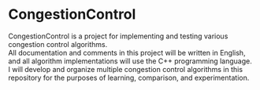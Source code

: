 # CongestionControl

CongestionControl is a project for implementing and testing various congestion control algorithms.  
All documentation and comments in this project will be written in English, and all algorithm implementations will use the C++ programming language.  
I will develop and organize multiple congestion control algorithms in this repository for the purposes of learning, comparison, and experimentation.